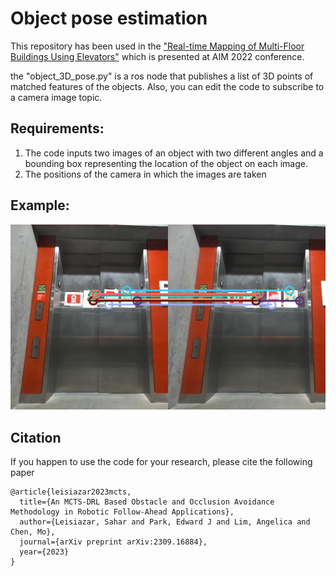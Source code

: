 # Object pose estimation
This repository has been used in the ["Real-time Mapping of Multi-Floor Buildings Using Elevators"](https://ieeexplore.ieee.org/stamp/stamp.jsp?arnumber=9863407) 
which is presented at AIM 2022 conference.

the "object_3D_pose.py" is a ros node that publishes a list of 3D points of matched features of the objects. Also, you can edit the code to subscribe to a camera image topic.

## Requirements: 
1. The code inputs two images of an object with two different angles and a bounding box representing the location of the object on each image.
2. The positions of the camera in which the images are taken

## Example:
![alt text](images/elevator_matched.jpg)

## Citation
If you happen to use the code for your research, please cite the following paper

```
@article{leisiazar2023mcts,
  title={An MCTS-DRL Based Obstacle and Occlusion Avoidance Methodology in Robotic Follow-Ahead Applications},
  author={Leisiazar, Sahar and Park, Edward J and Lim, Angelica and Chen, Mo},
  journal={arXiv preprint arXiv:2309.16884},
  year={2023}
}

```
